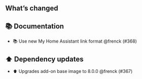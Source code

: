 ## What’s changed

## 📚 Documentation

- 📚 Use new My Home Assistant link format @frenck (#368)

## ⬆️ Dependency updates

- ⬆️ Upgrades add-on base image to 8.0.0 @frenck (#367)
